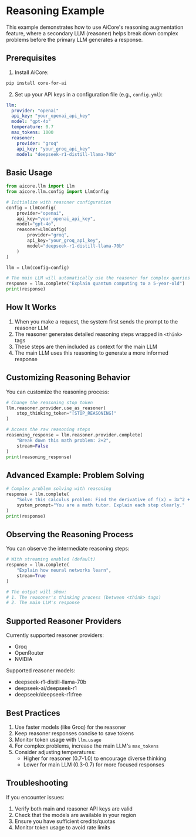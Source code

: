 
# Reasoning Example

This example demonstrates how to use AiCore's reasoning augmentation feature, where a secondary LLM (reasoner) helps break down complex problems before the primary LLM generates a response.

## Prerequisites

1. Install AiCore:
```bash
pip install core-for-ai
```

2. Set up your API keys in a configuration file (e.g., `config.yml`):
```yaml
llm:
  provider: "openai"
  api_key: "your_openai_api_key"
  model: "gpt-4o"
  temperature: 0.7
  max_tokens: 1000
  reasoner:
    provider: "groq"
    api_key: "your_groq_api_key"
    model: "deepseek-r1-distill-llama-70b"
```

## Basic Usage

```python
from aicore.llm import Llm
from aicore.llm.config import LlmConfig

# Initialize with reasoner configuration
config = LlmConfig(
    provider="openai",
    api_key="your_openai_api_key",
    model="gpt-4o",
    reasoner=LlmConfig(
        provider="groq",
        api_key="your_groq_api_key",
        model="deepseek-r1-distill-llama-70b"
    )
)

llm = Llm(config=config)

# The main LLM will automatically use the reasoner for complex queries
response = llm.complete("Explain quantum computing to a 5-year-old")
print(response)
```

## How It Works

1. When you make a request, the system first sends the prompt to the reasoner LLM
2. The reasoner generates detailed reasoning steps wrapped in `<think>` tags
3. These steps are then included as context for the main LLM
4. The main LLM uses this reasoning to generate a more informed response

## Customizing Reasoning Behavior

You can customize the reasoning process:

```python
# Change the reasoning stop token
llm.reasoner.provider.use_as_reasoner(
    stop_thinking_token="[STOP_REASONING]"
)

# Access the raw reasoning steps
reasoning_response = llm.reasoner.provider.complete(
    "Break down this math problem: 2+2",
    stream=False
)
print(reasoning_response)
```

## Advanced Example: Problem Solving

```python
# Complex problem solving with reasoning
response = llm.complete(
    "Solve this calculus problem: Find the derivative of f(x) = 3x^2 + 2x - 5",
    system_prompt="You are a math tutor. Explain each step clearly."
)
print(response)
```

## Observing the Reasoning Process

You can observe the intermediate reasoning steps:

```python
# With streaming enabled (default)
response = llm.complete(
    "Explain how neural networks learn",
    stream=True
)

# The output will show:
# 1. The reasoner's thinking process (between <think> tags)
# 2. The main LLM's response
```

## Supported Reasoner Providers

Currently supported reasoner providers:
- Groq
- OpenRouter
- NVIDIA

Supported reasoner models:
- deepseek-r1-distill-llama-70b
- deepseek-ai/deepseek-r1
- deepseek/deepseek-r1:free

## Best Practices

1. Use faster models (like Groq) for the reasoner
2. Keep reasoner responses concise to save tokens
3. Monitor token usage with `llm.usage`
4. For complex problems, increase the main LLM's `max_tokens`
5. Consider adjusting temperatures:
   - Higher for reasoner (0.7-1.0) to encourage diverse thinking
   - Lower for main LLM (0.3-0.7) for more focused responses

## Troubleshooting

If you encounter issues:
1. Verify both main and reasoner API keys are valid
2. Check that the models are available in your region
3. Ensure you have sufficient credits/quotas
4. Monitor token usage to avoid rate limits